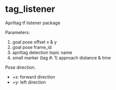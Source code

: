 # tag_listener

Apriltag tf listener package

Parameters:
1. goal pose offset x & y
2. goal pose frame_id
3. apriltag detection topic name
4. small marker (tag #: 1) approach distance & time

Pose direction.

- +x: forward direction
- +y: left direction

